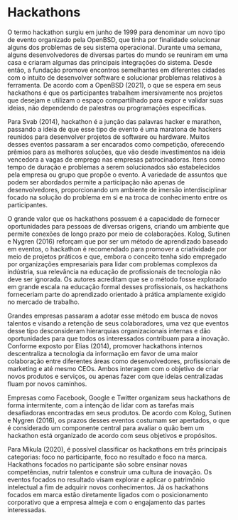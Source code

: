 # Hackathons

O termo hackathon surgiu em junho de 1999 para denominar um novo tipo de evento organizado pela OpenBSD, que tinha por finalidade solucionar alguns dos problemas de seu sistema operacional. Durante uma semana, alguns desenvolvedores de diversas partes do mundo se reuniram em uma casa e criaram algumas das principais integrações do sistema. Desde então, a fundação promove encontros semelhantes em diferentes cidades com o intuito de desenvolver software e solucionar problemas relativos à ferramenta. De acordo com a OpenBSD (2021), o que se espera em seus hackathons é que os participantes trabalhem imersivamente nos projetos que desejam e utilizam o espaço compartilhado para expor e validar suas ideias, não dependendo de palestras ou programações específicas.

Para Svab (2014), hackathon é a junção das palavras hacker e marathon, passando a ideia de que esse tipo de evento é uma maratona de hackers reunidos para desenvolver projetos de software ou hardware. Muitos desses eventos passaram a ser encarados como competição, oferecendo prêmios para as melhores soluções, que vão desde investimentos na ideia vencedora a vagas de emprego nas empresas patrocinadoras. Itens como tempo de duração e problemas a serem solucionados são estabelecidos pela empresa ou grupo que propõe o evento. A variedade de assuntos que podem ser abordados permite a participação não apenas de desenvolvedores, proporcionando um ambiente de imersão interdisciplinar focado na solução do problema em si e na troca de conhecimento entre os participantes.

O grande valor que os hackathons possuem é a capacidade de fornecer oportunidades para pessoas de diversas origens, criando um ambiente que permite conexões de longo prazo por meio de colaborações. Kolog, Sutinen e Nygren (2016) reforçam que por ser um método de aprendizado baseado em eventos, o hackathon é recomendado para promover a criatividade por meio de projetos práticos e que, embora o conceito tenha sido empregado por organizações empresariais para lidar com problemas complexos da indústria, sua relevância na educação de profissionais de tecnologia não deve ser ignorada. Os autores acreditam que se o método fosse explorado em grande escala na educação formal desses profissionais, os hackathons forneceriam parte do aprendizado orientado à prática amplamente exigido no mercado de trabalho.

Grandes empresas passaram a adotar esse método em busca de novos talentos e visando a retenção de seus colaboradores, uma vez que eventos desse tipo desconsideram hierarquias organizacionais internas e dão oportunidades para que todos os interessados contribuam para a inovação. Conforme exposto por Elias (2014), promover hackathons internos descentraliza a tecnologia da informação em favor de uma maior colaboração entre diferentes áreas como desenvolvedores, profissionais de marketing e até mesmo CEOs. Ambos interagem com o objetivo de criar novos produtos e serviços, ou apenas fazer com que ideias centralizadas fluam por novos caminhos.

Empresas como Facebook, Google e Twitter organizam seus hackathons de forma intermitente, com a intenção de lidar com as tarefas mais desafiadoras encontradas em seus produtos. De acordo com Kolog, Sutinen e Nygren (2016), os prazos desses eventos costumam ser apertados, o que é considerado um componente central para avaliar o quão bem um hackathon está organizado de acordo com seus objetivos e propósitos.

Para Mikula (2020), é possível classificar os hackathons em três principais categorias: foco no participante, foco no resultado e foco na marca. Hackathons focados no participante são sobre ensinar novas competências, nutrir talentos e construir uma cultura de inovação. Os eventos focados no resultado visam explorar e aplicar o patrimônio intelectual a fim de adquirir novos conhecimentos. Já os hackathons focados em marca estão diretamente ligados com o posicionamento corporativo que a empresa almeja e com o engajamento das partes interessadas.
